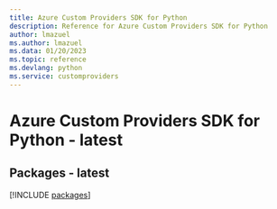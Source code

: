 ```yaml
---
title: Azure Custom Providers SDK for Python
description: Reference for Azure Custom Providers SDK for Python
author: lmazuel
ms.author: lmazuel
ms.data: 01/20/2023
ms.topic: reference
ms.devlang: python
ms.service: customproviders
---
```

# Azure Custom Providers SDK for Python - latest
## Packages - latest
[!INCLUDE [packages](custom-providers-index.md)]